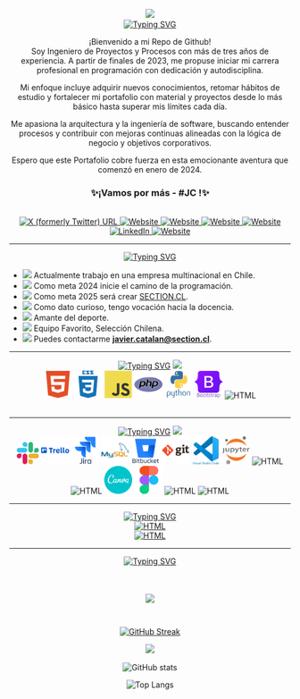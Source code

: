 
<div id="header" align="center">
 
  <img src="https://section.cl/1.png" width="800" /></br>
  <a href="https://git.io/typing-svg"><img src="https://readme-typing-svg.demolab.com? font=Fira+Code&size=24&pause=500&color=1CEEFF&random=false&width=435&lines=print('Hola%2C+desde+Github');soy+%3D+%22Javier+Catal%C3%A1n+37+a%C3%B1os%22;%3Ch3%3ELes+comparto+mi+aventura+;hacia+el+mundo+;de+la+programaci%C3%B3n%3C%2Fh3%3E" alt="Typing SVG" /></a>

¡Bienvenido a mi Repo de Github!</br>
Soy Ingeniero de Proyectos y Procesos con más de tres años de experiencia. A partir de finales de 2023, me propuse iniciar mi carrera profesional en programación con dedicación y autodisciplina.

Mi enfoque incluye adquirir nuevos conocimientos, retomar hábitos de estudio y fortalecer mi portafolio con material y proyectos desde lo más básico hasta superar mis límites cada día.

Me apasiona la arquitectura y la ingeniería de software, buscando entender procesos y contribuir con mejoras continuas alineadas con la lógica de negocio y objetivos corporativos.

Espero que este Portafolio cobre fuerza en esta emocionante aventura que comenzó en enero de 2024. <br/>
 <h3>✨¡Vamos por más - #JC !✨ </h3>
<br/>
</div>

<div id="badges" align="center">
  <a href="https://twitter.com/Jc_Javier_c">
  <img alt="X (formerly Twitter) URL" src="https://img.shields.io/twitter/url?url=https%3A%2F%2Ftwitter.com%2FJc_Javier_c">
  </a>

  <a href="https://www.twitch.tv/javiercatalanp">
 <img alt="Website" src="https://img.shields.io/website?url=https%3A%2F%2Fdiscord.com%2Fchannels%2F1196281298101211226%2F1196281298680021233&up_message=Twitch&up_color=yellow&down_message=Twitch&down_color=blue&logo=Twitch&logoColor=Twitch&label=%23JC&labelColor=Twitch&color=purple">
  </a>

   <a href="https://discord.com/channels/1196281298101211226/1196281298680021233">
  <img alt="Website" src="https://img.shields.io/website?url=https%3A%2F%2Fdiscord.com%2Fchannels%2F1196281298101211226%2F1196281298680021233&up_message=Discord&up_color=purple&down_message=Discord&down_color=blue&logo=Discord&logoColor=Discord&label=%23JC&labelColor=Discord&color=blue">
      </a>

  <a href="https://replit.com/@JavierCatalan">
 <img alt="Website" src="https://img.shields.io/website?url=https%3A%2F%2Fwww.linkedin.com%2Fin%2Fjavier-ignacio-catalan-penaloza-21371255%2F%3ForiginalSubdomain%3Dcl&up_message=%23JC&up_color=blue&down_message=Replit&down_color=orange&logo=replit&logoColor=replit&label=%23JC">
    </a>
   <a href="https://wa.me/968356005">
   <img alt="Website" src="https://img.shields.io/website?url=https%3A%2F%2Fwww.linkedin.com%2Fin%2Fjavier-ignacio-catalan-penaloza-21371255%2F%3ForiginalSubdomain%3Dcl&up_message=%23JC&up_color=blue&down_message=WhatsApp&down_color=green&logo=WhatsApp&logoColor=WhatsApp&label=%23JC">
    </a>

  <a href="https://www.linkedin.com/in/javier-ignacio-catalan-penaloza-21371255/?originalSubdomain=cl">
    <img alt="LinkedIn" src="https://img.shields.io/website?url=https%3A%2F%2Fwww.linkedin.com%2Fin%2Fjavier-ignacio-catalan-penaloza-21371255%2F%3ForiginalSubdomain%3Dcl&up_message=%23JC&up_color=blue&down_message=LinkedIn&down_color=blue&logo=LinkedIn&logoColor=LinkedIn&label=%23JC">
     </a>

 <a href="https://www.instagram.com/flash.jcatalan/">
    <img alt="Website" src="https://img.shields.io/website?url=https%3A%2F%2Fdiscord.com%2Fchannels%2F1196281298101211226%2F1196281298680021233&up_message=Instagram&up_color=yellow&down_message=Instagram&down_color=blue&logo=instagram&logoColor=TWITTER&label=%23JC&labelColor=Instagram&color=pink">
     </a>
</div>
</div>

---

<div align="center">
<a href="https://git.io/typing-svg"><img src="https://readme-typing-svg.demolab.com?font=Fira+Code&pause=1000&color=1CEEFF&random=false&width=435&lines=print(%22Acerca+de+m%C3%AD+%F0%9F%91%8B%22)" alt="Typing SVG" /></a>

</div>


- <img src="https://github.com/JavierCatalanP/JavierCatalanP/assets/137312245/4f6252ec-ce5e-474a-85c5-5823c0fa0174" width="20" />   Actualmente trabajo en una empresa multinacional en Chile.
- <img src="https://github.com/JavierCatalanP/JavierCatalanP/assets/137312245/a8bff475-d3a6-4ea5-870c-91df6b2636e5" width="20" />   Como meta 2024 inicie el camino de la programación.
- <img src="https://github.com/JavierCatalanP/JavierCatalanP/assets/137312245/ab94447c-27a1-4967-82c0-d57010ea9afc" width="20" />   Como meta 2025  será crear [SECTION.CL](https://section.cl/).
- <img src="https://github.com/JavierCatalanP/JavierCatalanP/assets/137312245/e8226e5c-8e1e-426d-8181-e865d5520a3c" width="20" />   Como dato curioso, tengo vocación hacia la docencia.
- <img src="https://github.com/JavierCatalanP/JavierCatalanP/assets/137312245/42fb4ac0-3f1d-49ed-abaa-6baf08e4860e" width="20" />   Amante del deporte.
- <img src="https://github.com/JavierCatalanP/JavierCatalanP/assets/137312245/7d4164a3-3ded-4c2c-bff4-b5260f374567" width="20" />   Equipo Favorito, Selección Chilena.
- <img src="https://github.com/JavierCatalanP/JavierCatalanP/assets/137312245/fe498228-3f5c-4323-82f7-bd7be883976a" width="20" />   Puedes contactarme **javier.catalan@section.cl**.


---

<div align="center">
 <a href="https://git.io/typing-svg"><img src="https://readme-typing-svg.demolab.com?font=Fira+Code&pause=1000&color=1CEEFF&random=false&width=435&lines=print(%22Lenguajes++interactuados%22)" alt="Typing SVG" /></a>
 <img src="https://github.com/JavierCatalanP/JavierCatalanP/assets/137312245/5b7fe9cf-d7fe-4404-a368-6b57858f6669" width="20"/></h1>
 </br>
 <img src="https://github.com/devicons/devicon/blob/master/icons/html5/html5-plain.svg" title="HTML5" alt="HTML" width="50" height="50"/&nbsp;/>
 <img src="https://github.com/devicons/devicon/blob/master/icons/css3/css3-plain-wordmark.svg" title="CCS" alt="CCS3" width="50" height="50"/&nbsp;/>
 <img src="https://github.com/devicons/devicon/blob/master/icons/javascript/javascript-original.svg" title="JS" alt="JS" width="50" height="50"/&nbsp;/>
 <img src="https://github.com/devicons/devicon/blob/master/icons/php/php-original.svg" title="HTML5" alt="HTML" width="50" height="50"/&nbsp;/>
 <img src="https://github.com/devicons/devicon/blob/master/icons/python/python-original-wordmark.svg" title="HTML5" alt="HTML" width="50" height="50"/&nbsp;/>
 <img src="https://github.com/devicons/devicon/blob/master/icons/bootstrap/bootstrap-original-wordmark.svg" title="HTML5" alt="HTML" width="50" height="50"/&nbsp;/>
 <img src="https://github.com/JavierCatalanP/JavierCatalanP/assets/137312245/460319ff-adcb-4cf7-903d-5aa45ad6fd78" title="HTML5" alt="HTML" width="50" height="50"/&nbsp;/>
 </div>
</br>

---

<div align="center">
 <a href="https://git.io/typing-svg"><img src="https://readme-typing-svg.demolab.com?font=Fira+Code&pause=1000&color=1CEEFF&random=false&width=435&lines=print(%22Herramientas+habituales%22)" alt="Typing SVG" /></a>
 <img src="https://github.com/JavierCatalanP/JavierCatalanP/assets/137312245/01054260-105f-4a9c-9262-3a65663099a5" width="20"/> </h1>
 </br>
 <img src="https://github.com/devicons/devicon/blob/master/icons/slack/slack-original.svg" title="HTML5" alt="HTML" width="40" height="40"/&nbsp;/>
 <img src="https://github.com/devicons/devicon/blob/master/icons/trello/trello-plain-wordmark.svg" title="HTML5" alt="HTML" width="50" height="50"/&nbsp;/>
 <img src="https://github.com/devicons/devicon/blob/master/icons/jira/jira-original-wordmark.svg" title="HTML5" alt="HTML" width="50" height="50"/&nbsp;/>
 <img src="https://github.com/devicons/devicon/blob/master/icons/mysql/mysql-original-wordmark.svg" title="HTML5" alt="HTML" width="50" height="50"/&nbsp;/>
 <img src="https://github.com/devicons/devicon/blob/master/icons/bitbucket/bitbucket-original-wordmark.svg" title="HTML5" alt="HTML" width="50" height="50"/&nbsp;/>
 <img src="https://github.com/devicons/devicon/blob/master/icons/git/git-original-wordmark.svg" title="HTML5" alt="HTML" width="50" height="50"/&nbsp;/>
 <img src="https://github.com/devicons/devicon/blob/master/icons/vscode/vscode-original-wordmark.svg" title="HTML5" alt="HTML" width="50" height="50"/&nbsp;/>
 <img src="https://github.com/devicons/devicon/blob/master/icons/jupyter/jupyter-original-wordmark.svg" title="HTML5" alt="HTML" width="50" height="50"/&nbsp;/>
 <img src="https://bpm-expo.com/wp-content/uploads/2021/05/logo-vertical.png" title="HTML5" alt="HTML" width="50" height="50"/&nbsp;/>
 <img src="https://trialsolution.co/wp-content/uploads/2021/01/StarUML-Crack-150x150.png" title="HTML5" alt="HTML" width="50" height="50"/&nbsp;/>
 <img src="https://github.com/devicons/devicon/blob/master/icons/canva/canva-original.svg" title="HTML5" alt="HTML" width="50" height="50"/&nbsp;/>
 <img src="https://github.com/devicons/devicon/blob/master/icons/figma/figma-original.svg" title="HTML5" alt="HTML" width="50" height="50"/&nbsp;/>
 <img src="https://logohistory.net/wp-content/uploads/2023/05/Power-BI-Logo-2013.png" title="HTML5" alt="HTML" width="50" height="50"/&nbsp;/>
 <img src="https://seeklogo.com/images/G/google-looker-logo-B27BD25E4E-seeklogo.com.png" title="HTML5" alt="HTML" width="50" height="50"/&nbsp;/>
 </div>
  </div>


---
<div align="center">
<a href="https://git.io/typing-svg"><img src="https://readme-typing-svg.demolab.com?font=Fira+Code&pause=1000&color=1CEEFF&random=false&width=435&lines=print(%22%2B20+a%C3%B1os+de+trayectorial%22)" alt="Typing SVG" /></a>
</div>

<div align="center">
 <a href="https://experienciavivo.duoc.cl/titulados"><img src="https://duoc.modyocdn.com/uploads/2dabafa1-87dc-4987-9218-c0b45dbe4ef0/original/logo_duoc_titulados.svg" title="HTML5" alt="HTML" width="350" height="250"/&nbsp;/> 
 </br>
 <a href="https://section.cl/"><img src="https://cdn-icons-png.flaticon.com/512/1853/1853256.png" title="HTML5" alt="HTML" width="100" height="100"/&nbsp;/> 
 
</div>

---

<div align="center">
 <a href="https://git.io/typing-svg"><img src="https://readme-typing-svg.demolab.com?font=Fira+Code&pause=1000&color=1CEEFF&random=false&width=435&lines=print(%22Mis+Indicadores+en+Github%22)" alt="Typing SVG" /></a>
 <h1><img src="https://github.com/JavierCatalanP/JavierCatalanP/assets/137312245/cc4488d6-98ce-46fd-9f29-2e42397fb7a8" width="20"/> </h1>
  </br>
 <a href="https://git.io/streak-stats"><img src="https://github-readme-streak-stats.herokuapp.com?user=JavierCatalanP&theme=merko&locale=es&date_format=j%20M%5B%20Y%5D&mode=weekly" alt="GitHub Streak" /></a>
 
 ![](https://github-contributor-stats.vercel.app/api?username=JavierCatalanP&limit=5&theme=dark&combine_all_yearly_contributions=true)
 </br>
 
 ![GitHub stats](https://github-readme-stats.vercel.app/api?username=JavierCatalanP&show_icons=true&theme=radical)
 </br>
 
 ![Top Langs](https://github-readme-stats.vercel.app/api/top-langs/?username=JavierCatalanP&layout=compact)
</div> 











